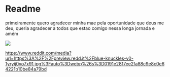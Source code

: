 # Readme
primeiramente quero agradecer minha mae pela oportunidade que deus me deu, queria agradecer a todos que estao comigo nessa longa jornada e amém




![](https://m.media-amazon.com/images/I/71uNSPjw1bL.__AC_SX300_SY300_QL70_ML2_.jpg)


https://www.reddit.com/media?url=https%3A%2F%2Fpreview.redd.it%2Fblue-knuckles-v0-1yryij0vo7x91.jpg%3Fauto%3Dwebp%26s%3D0191e2817ee2fa88c9e8c0e64221b10be84a79bd
